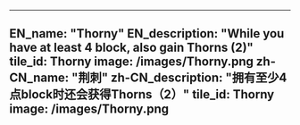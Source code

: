---

EN_name: "Thorny"
EN_description: "While you have at least 4 block, also gain Thorns (2)"
tile_id: Thorny
image: /images/Thorny.png
zh-CN_name: "荆刺"
zh-CN_description: "拥有至少4点block时还会获得Thorns（2）"
tile_id: Thorny
image: /images/Thorny.png
---